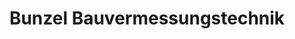 ---
title: "Bunzel Bauvermessungstechnik"
url: /erfurt/bunzel-bauvermessungstechnik/
shop: Allgemein
---